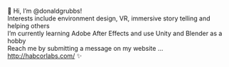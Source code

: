 👋 Hi, I’m @donaldgrubbs!  
    Interests include environment design, VR, immersive story telling and helping others  
    I’m currently learning Adobe After Effects and use Unity and Blender as a hobby  
    Reach me by submitting a message on my website ... http://habcorlabs.com/ ✨

